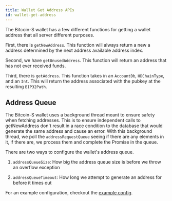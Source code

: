 ```yaml
---
title: Wallet Get Address APIs
id: wallet-get-address
---
```


The Bitcoin-S wallet has a few different functions for getting a wallet address
that all server different purposes.

First, there is `getNewAddress`. This function will always return a new a address
determined by the next address available address index.

Second, we have `getUnusedAddress`. This function will return an address that has
not ever received funds.

Third, there is `getAddress`. This function takes in an `AccountDb`, `HDChainType`,
and an `Int`. This will return the address associated with the pubkey at
the resulting `BIP32Path`.

## Address Queue

The Bitcoin-S wallet uses a background thread meant to ensure safety when fetching addresses.
This is to ensure independent calls to getNewAddress don't result in a race condition to the database that would generate the same address and cause an error.
With this background thread, we poll the `addressRequestQueue` seeing if there are any elements in it, if there are, we process them and complete the Promise in the queue.

There are two ways to configure the wallet's address queue.

1. `addressQueueSize`: How big the address queue size is before we throw an overflow exception

2. `addressQueueTimeout`: How long we attempt to generate an address for before it times out

For an example configuration, checkout the [example config](../config/configuration.md#example-configuration-file).
